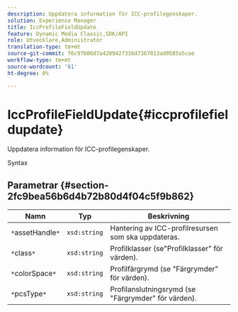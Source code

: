 ```yaml
---
description: Uppdatera information för ICC-profilegenskaper.
solution: Experience Manager
title: IccProfileFieldUpdate
feature: Dynamic Media Classic,SDK/API
role: Utvecklare,Administratör
translation-type: tm+mt
source-git-commit: f6c97606d7a4209427316d7367013ad9585a5cae
workflow-type: tm+mt
source-wordcount: '61'
ht-degree: 0%

---
```



# IccProfileFieldUpdate{#iccprofilefieldupdate}

Uppdatera information för ICC-profilegenskaper.

Syntax

## Parametrar {#section-2fc9bea56b6d4b72b80d4f04c5f9b862}

| Namn | Typ | Beskrivning |
|---|---|---|
| `*`assetHandle`*` | `xsd:string` | Hantering av ICC-profilresursen som ska uppdateras. |
| `*`class`*` | `xsd:string` | Profilklasser (se&quot;Profilklasser&quot; för värden). |
| `*`colorSpace`*` | `xsd:string` | Profilfärgrymd (se &quot;Färgrymder&quot; för värden). |
| `*`pcsType`*` | `xsd:string` | Profilanslutningsrymd (se &quot;Färgrymder&quot; för värden). |

